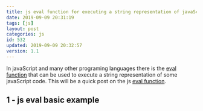 ```yaml
---
title: js eval function for executing a string representation of javaScript
date: 2019-09-09 20:31:19
tags: [js]
layout: post
categories: js
id: 532
updated: 2019-09-09 20:32:57
version: 1.1
---
```


In javaScript and many other programing languages there is the [eval function](https://en.wikipedia.org/wiki/Eval) that can be used to execute a string representation of some javaScript code. This will be a quick post on the js [eval function](https://developer.mozilla.org/en-US/docs/Web/JavaScript/Reference/Global_Objects/eval).

<!-- more -->

## 1 - js eval basic example